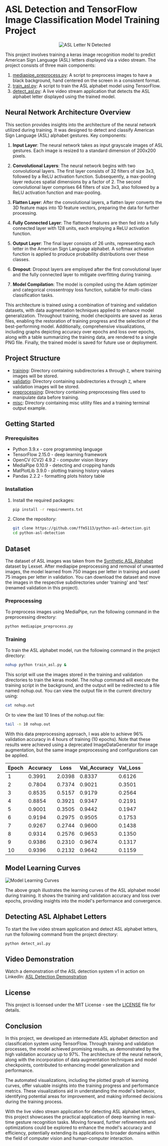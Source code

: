 # ASL Detection and TensorFlow Image Classification Model Training Project

<p align="center">
  <img src="/misc/ASL N Detection.png" alt="ASL Letter N Detected">
</p>

This project involves training a keras image recognition model to predict American Sign Language (ASL) letters displayed via a video stream. The project consists of three main components:

1. [mediapipe_preprocess.py](/preprocessing/mediapipe_preprocess.py): A script to preprocess images to have a black background, hand centered on the screen in a consistent format.
2. [train_asl.py](train_asl.py): A script to train the ASL alphabet model using TensorFlow.
3. [detect_asl.py](detect_asl.py): A live video stream application that detects the ASL alphabet letter displayed using the trained model.

## Neural Network Architecture Overview

This section provides insights into the architecture of the neural network utilized during training. It was designed to detect and classify American Sign Language (ASL) alphabet gestures. Key components:

1. **Input Layer**: The neural network takes as input grayscale images of ASL gestures. Each image is resized to a standard dimension of 200x200 pixels.

2. **Convolutional Layers**: The neural network begins with two convolutional layers. The first layer consists of 32 filters of size 3x3, followed by a ReLU activation function. Subsequently, a max-pooling layer reduces spatial dimensions by a factor of 2. The second convolutional layer comprises 64 filters of size 3x3, also followed by a ReLU activation function and max-pooling.

3. **Flatten Layer**: After the convolutional layers, a flatten layer converts the 3D feature maps into 1D feature vectors, preparing the data for further processing.

4. **Fully Connected Layer**: The flattened features are then fed into a fully connected layer with 128 units, each employing a ReLU activation function.

5. **Output Layer**: The final layer consists of 26 units, representing each letter in the American Sign Language alphabet. A softmax activation function is applied to produce probability distributions over these classes.

6. **Dropout**: Dropout layers are employed after the first convolutional layer and the fully connected layer to mitigate overfitting during training.

7. **Model Compilation**: The model is compiled using the Adam optimizer and categorical crossentropy loss function, suitable for multi-class classification tasks.

This architecture is trained using a combination of training and validation datasets, with data augmentation techniques applied to enhance model generalization. Throughout training, model checkpoints are saved as .keras files, enabling the restoration of training progress and the selection of the best-performing model. Additionally, comprehensive visualizations, including graphs depicting accuracy over epochs and loss over epochs, along with a table summarizing the training data, are rendered to a single PNG file. Finally, the trained model is saved for future use or deployment.

## Project Structure

- [training](training): Directory containing subdirectories `A` through `Z`, where training images will be stored.
- [validatio](/validation): Directory containing subdirectories `A` through `Z`, where validation images will be stored.
- [preprocessing](/preprocessing): Directory containing preprocessing files used to manipulate data before training.
- [misc](/misc): Directory cointaining misc utility files and a training terminal output example. 

## Getting Started

### Prerequisites

- Python 3.9.x - core programming language
- TensorFlow 2.15.0 - deep learning framework
- OpenCV (CV2) 4.9.2 - computer vision library
- MediaPipe 0.10.9 - detecting and cropping hands
- MatPlotLib 3.9.0 - plotting training history values
- Pandas 2.2.2 - formatting plots history table

### Installation

1. Install the required packages:
   ```bash
   pip install -r requirements.txt
   ```

2. Clone the repository:

   ```bash
   git clone https://github.com/ffm5113/python-asl-detection.git
   cd python-asl-detection
   ```

## Dataset
The dataset of ASL images was taken from the [Synthetic ASL Alphabet](https://www.kaggle.com/datasets/lexset/synthetic-asl-alphabet) dataset by Lexset. After mediapipe preprocessing and removal of unwanted images, the model learned from 750 images per letter in training and used 75 images per letter in validation. You can download the dataset and move the images in the respective subdirectories under 'training' and 'test' (renamed validation in this project).

### Preprocessing
To preprocess images using MediaPipe, run the following command in the preprocessing directory:

```bash
python mediapipe_preprocess.py
```

### Training
To train the ASL alphabet model, run the following command in the project directory:
```bash
nohup python train_asl.py &
```
This script will use the images stored in the training and validation directories to train the keras model. The nohup command will execute the training script in the background, and the output will be redirected to a file named nohup.out. You can view the output file in the current directory using:
```bash
cat nohup.out
```

Or to view the last 10 lines of the nohup.out file:
```bash
tail -n 10 nohup.out
```

With this data preprocessing approach, I was able to achieve 96% validation accuracy in 4 hours of training (10 epochs). Note that these results were achieved using a deprecated ImageDataGenerator for image augmentation, but the same image preprocessing and configurations can be applied.

| Epoch | Accuracy | Loss   | Val_Accuracy | Val_Loss |
|-------|----------|--------|--------------|----------|
| 1     | 0.3991   | 2.0398 | 0.8337       | 0.6126   |
| 2     | 0.7804   | 0.7374 | 0.9021       | 0.3501   |
| 3     | 0.8535   | 0.5157 | 0.9179       | 0.2564   |
| 4     | 0.8854   | 0.3921 | 0.9347       | 0.2191   |
| 5     | 0.9001   | 0.3505 | 0.9442       | 0.1947   |
| 6     | 0.9194   | 0.2975 | 0.9505       | 0.1753   |
| 7     | 0.9267   | 0.2744 | 0.9600       | 0.1438   |
| 8     | 0.9314   | 0.2576 | 0.9653       | 0.1350   |
| 9     | 0.9386   | 0.2310 | 0.9674       | 0.1317   |
| 10    | 0.9396   | 0.2132 | 0.9642       | 0.1159   |

## Model Learning Curves

![Model Learning Curves](/misc/model_learning_curves.png)

The above graph illustrates the learning curves of the ASL alphabet model during training. It shows the training and validation accuracy and loss over epochs, providing insights into the model's performance and convergence.

## Detecting ASL Alphabet Letters
To start the live video stream application and detect ASL alphabet letters, run the following command from the project directory:
```bash
python detect_asl.py
```

## Video Demonstration
Watch a demonstration of the ASL detection system v1 in action on LinkedIn: [ASL Detection Demonstration](https://www.linkedin.com/posts/moulinf_ai-artificialintelligence-data-activity-7150833680297406465-A43y?utm_source=share&utm_medium=member_desktop)

## License
This project is licensed under the MIT License - see the [LICENSE](LICENSE) file for details.

## Conclusion

In this project, we developed an intermediate ASL alphabet detection and classification system using TensorFlow. Through training and validation processes, the model achieved promising results, as demonstrated by the high validation accuracy up to 97%. The architecture of the neural network, along with the incorporation of data augmentation techniques and model checkpoints, contributed to enhancing model generalization and performance.

The automated visualizations, including the plotted graph of learning curves, offer valuable insights into the training progress and performance metrics. These visualizations aid in understanding the model's behavior, identifying potential areas for improvement, and making informed decisions during the training process.

With the live video stream application for detecting ASL alphabet letters, this project showcases the practical application of deep learning in real-time gesture recognition tasks. Moving forward, further refinements and optimizations could be explored to enhance the model's accuracy and efficiency, potentially extending its applications to broader domains within the field of computer vision and human-computer interaction.
